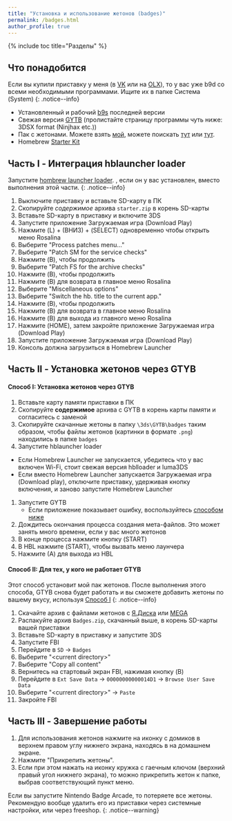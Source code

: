 ```yaml
---
title: "Установка и использование жетонов (badges)"
permalink: /badges.html
author_profile: true
---
```


{% include toc title="Разделы" %}

## Что понадобится
<a name="what_need" /> 

Если вы купили приставку у меня (в [VK](https://vk.com/market-125012133) или на [OLX](https://www.olx.ua/list/user/1nlHd/)), то у вас уже b9d со всеми необходимыми программами. Ищите их в папке Система (System)
{: .notice--info}

* Установленный и рабочий [b9s](updating-b9s) последней версии 
* Свежая версия [GYTB](https://github.com/MrCheeze/GYTB) (пролистайте страницу программы чуть ниже: 3DSX format (Ninjhax etc.))
* Пак с жетонами. Можете взять [мой](https://goo.gl/KWHtCH), можете поискать [тут](https://badges.themeplaza.eu/) или [тут](https://gbatemp.net/threads/nintendo-badge-arcade-badges-collection.405667/).
* Homebrew [Starter Kit](http://smealum.github.io/ninjhax2/starter.zip)

## Часть I - Интеграция hblauncher loader
<a name="part1" />

Запустите [hombrew launcher loader](https://github.com/yellows8/hblauncher_loader/releases/latest). , если он у вас установлен, вместо выполнения этой части. 
{: .notice--info}

1. Выключите приставку и вставьте SD-карту в ПК
1. Скопируйте _содержимое_ архива `starter.zip` в корень SD-карты
1. Вставьте SD-карту в приставку и включите 3DS
1. Запустите приложение Загружаемая игра (Download Play)
1. Нажмите (L) + (ВНИЗ) + (SELECT) одновременно чтобы открыть меню Rosalina
1. Выберите "Process patches menu..."
1. Выберите "Patch SM for the service checks"
1. Нажмите (B), чтобы продолжить
1. Выберите "Patch FS for the archive checks"
1. Нажмите (B), чтобы продолжить
1. Нажмите (B) для возврата в главное меню Rosalina
1. Выберите "Miscellaneous options"
1. Выберите "Switch the hb. title to the current app."
1. Нажмите (B), чтобы продолжить
1. Нажмите (B) для возврата в главное меню Rosalina
1. Нажмите (B) для выхода из главного меню Rosalina
1. Нажмите (HOME), затем закройте приложение Загружаемая игра (Download Play)
1. Запустите приложение Загружаемая игра (Download Play)
1. Консоль должна загрузиться в Homebrew Launcher

## Часть II - Установка жетонов через GTYB

#### Способ I: Установка жетонов через GTYB
<a name="part2a" />

1. Вставьте карту памяти приставки в ПК
1. Скопируйте **содержимое** архива с GYTB в корень карты памяти и согласитесь с заменой
1. Скопируйте скачанные жетоны в папку `\3ds\GYTB\badges` таким образом, чтобы файлы жетонов (картинки в формате `.png`) находились в папке `badges`
1. Запустите hblauncher loader
 + Если Homebrew Launcher не запускается, убедитесь что у вас включен Wi-Fi, стоит свежая версия hblloader и luma3DS
 + Если вместо Homebrew Launcher запускается Загружаемая игра (Download play), отключите приставку, удерживая кнопку включения, и заново запустите Homebrew Launcher
1. Запустите GYTB
	+ Если приложение показывает ошибку, воспользуйтесь [способом ниже](badges#part2b)
1. Дождитесь окончания процесса создания мета-файлов. Это может занять много времени, если у вас много жетонов
1. В конце процесса нажмите кнопку (START)
1. В HBL нажмите (START), чтобы вызвать меню лаунчера
1. Нажмите (А) для выхода из HBL

#### Способ II: Для тех, у кого не работает GTYB
 <a name="part2b" />

Этот способ установит мой пак жетонов. После выполнения этого способа, GTYB снова будет работать и вы сможете добавить жетоны по вашему вкусу, используя [Способ I](badges#part2a)
{: .notice--info}

1. Скачайте архив с файлами жетонов с [Я.Диска](https://yadi.sk/d/2mwMKtaZ3Kt4Hm) или [MEGA](https://mega.nz/#!0h0B2TaQ!95bjmMWYN1VHomezFLvtN9ThJATJfgxDQKd4_gGMbNk)
1. Распакуйте архив `Badges.zip`, скачанный выше, в корень SD-карты вашей приставки
1. Вставьте SD-карту в приставку и запустите 3DS
1. Запустите FBI
1. Перейдите в `SD` -> `Badges`
1. Выберите "\<current directory>"
1. Выберите "Copy all content"
1. Вернитесь на стартовый экран FBI, нажимая кнопку (B)
1. Перейдите в `Ext Save Data` -> `00000000000014D1` -> `Browse User Save Data`
1. Выберите "\<current directory>" -> `Paste`
1. Закройте FBI 

## Часть III - Завершение работы
<a name="part3" />

1. Для использования жетонов нажмите на иконку с домиков в верхнем правом углу нижнего экрана, находясь в на домашнем экране. 
1. Нажмите "Прикрепить жетоны".
1. Если при этом нажать на иконку кружка с гаечным ключом (верхний правый угол нижнего экрана), то можно прикрепить жетон к папке, выбрав соответствующий пункт меню.

Если вы запустите Nintendo Badge Arcade, то потеряете все жетоны. Рекомендую вообще удалить его из приставки через системные настройки, или через freeshop. 
{: .notice--warning}

